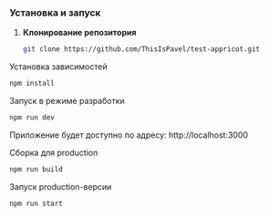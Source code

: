 ### Установка и запуск

1. **Клонирование репозитория**
   ```bash
   git clone https://github.com/ThisIsPavel/test-appricot.git
   ```
Установка зависимостей
```bash
npm install
```

Запуск в режиме разработки

 ```bash
npm run dev
```
Приложение будет доступно по адресу: http://localhost:3000

Сборка для production

```bash
npm run build
```
Запуск production-версии

```bash
npm run start
```
